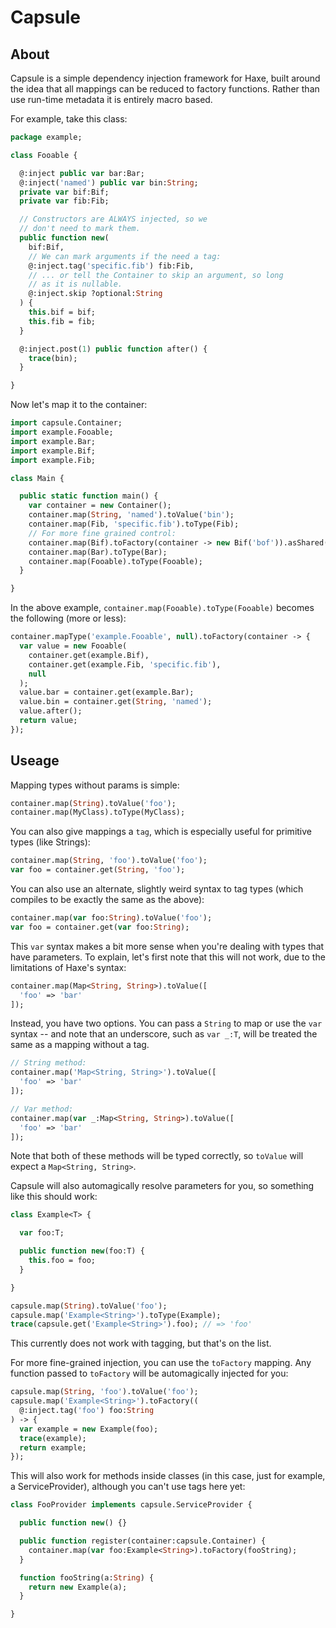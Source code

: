 Capsule
=======

About
-----

Capsule is a simple dependency injection framework for Haxe, built around
the idea that all mappings can be reduced to factory functions. Rather than use
run-time metadata it is entirely macro based.

For example, take this class:

```haxe
package example;

class Fooable {

  @:inject public var bar:Bar;
  @:inject('named') public var bin:String;
  private var bif:Bif;
  private var fib:Fib;

  // Constructors are ALWAYS injected, so we 
  // don't need to mark them.
  public function new(
    bif:Bif,
    // We can mark arguments if the need a tag: 
    @:inject.tag('specific.fib') fib:Fib,
    // ... or tell the Container to skip an argument, so long
    // as it is nullable.
    @:inject.skip ?optional:String
  ) {
    this.bif = bif;
    this.fib = fib;
  }

  @:inject.post(1) public function after() {
    trace(bin);
  }

}

```

Now let's map it to the container:

```haxe
import capsule.Container;
import example.Fooable;
import example.Bar;
import example.Bif;
import example.Fib;

class Main {

  public static function main() {
    var container = new Container();
    container.map(String, 'named').toValue('bin');
    container.map(Fib, 'specific.fib').toType(Fib);
    // For more fine grained control:
    container.map(Bif).toFactory(container -> new Bif('bof')).asShared();
    container.map(Bar).toType(Bar);
    container.map(Fooable).toType(Fooable);
  }

}

```

In the above example, `container.map(Fooable).toType(Fooable)` becomes the following (more or less):

```haxe
container.mapType('example.Fooable', null).toFactory(container -> {
  var value = new Fooable(
    container.get(example.Bif),
    container.get(example.Fib, 'specific.fib'),
    null
  );
  value.bar = container.get(example.Bar);
  value.bin = container.get(String, 'named');
  value.after();
  return value;
});
```

Useage
------

Mapping types without params is simple:

```haxe
container.map(String).toValue('foo');
container.map(MyClass).toType(MyClass);
```

You can also give mappings a `tag`, which is especially useful
for primitive types (like Strings):

```haxe
container.map(String, 'foo').toValue('foo');
var foo = container.get(String, 'foo');
```

You can also use an alternate, slightly weird syntax to
tag types (which compiles to be exactly the same as the above):

```haxe
container.map(var foo:String).toValue('foo');
var foo = container.get(var foo:String);
```

This `var` syntax makes a bit more sense when you're dealing with
types that have parameters. To explain, let's first note that this 
will not work, due to the limitations of Haxe's syntax:

```haxe
container.map(Map<String, String>).toValue([
  'foo' => 'bar'
]);
```

Instead, you have two options. You can pass a `String` to map or
use the `var` syntax -- and note that an underscore, such as 
`var _:T`, will be treated the same as a mapping without a tag.

```haxe
// String method:
container.map('Map<String, String>').toValue([
  'foo' => 'bar'
]);

// Var method:
container.map(var _:Map<String, String>).toValue([
  'foo' => 'bar'
]);
```

Note that both of these methods will be typed correctly, so
`toValue` will expect a `Map<String, String>`.

Capsule will also automagically resolve parameters for you, so
something like this should work:

```haxe
class Example<T> {

  var foo:T;

  public function new(foo:T) {
    this.foo = foo;
  }

}

capsule.map(String).toValue('foo');
capsule.map('Example<String>').toType(Example);
trace(capsule.get('Example<String>').foo); // => 'foo'
```

This currently does not work with tagging, but that's on the list.

For more fine-grained injection, you can use the `toFactory` mapping.
Any function passed to `toFactory` will be automagically injected for
you:

```haxe
capsule.map(String, 'foo').toValue('foo');
capsule.map('Example<String>').toFactory((
  @:inject.tag('foo') foo:String
) -> {
  var example = new Example(foo);
  trace(example);
  return example;
});
```

This will also work for methods inside classes (in this case, just
for example, a ServiceProvider), although you can't use tags here yet:

```haxe
class FooProvider implements capsule.ServiceProvider {

  public function new() {}

  public function register(container:capsule.Container) {
    container.map(var foo:Example<String>).toFactory(fooString);
  }

  function fooString(a:String) {
    return new Example(a);
  }

}
```
